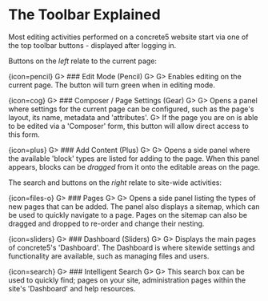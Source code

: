 # The Toolbar Explained

Most editing activities performed on a concrete5 website start via one of the top toolbar buttons - displayed after logging in.

Buttons on the *left* relate to the current page:

{icon=pencil}
G> ### Edit Mode (Pencil)
G>
G> Enables editing on the current page. The button will turn green when in editing mode.

{icon=cog}
G> ### Composer / Page Settings (Gear)
G> 
G> Opens a panel where settings for the current page can be configured, such as the page's layout, its name, metadata and 'attributes'.
G> If the page you are on is able to be edited via a 'Composer' form, this button will allow direct access to this form.

{icon=plus}
G> ### Add Content (Plus)
G>
G> Opens a side panel where the available 'block' types are listed for adding to the page. When this panel appears, blocks can be *dragged* from it onto the editable areas on the page.

The search and buttons on the *right* relate to site-wide activities: 

{icon=files-o}
G> ### Pages
G>
G> Opens a side panel listing the types of new pages that can be added. The panel also displays a sitemap, which can be used to quickly navigate to a page. Pages on the sitemap can also be dragged and dropped to re-order and change their nesting.

{icon=sliders}
G> ### Dashboard (Sliders)
G>
G> Displays the main pages of concrete5's 'Dashboard'. The Dashboard is where sitewide settings and functionality are available, such as managing files and users.

{icon=search}
G> ### Intelligent Search
G>
G> This search box can be used to quickly find; pages on your site, administration pages within the site's 'Dashboard' and help resources.